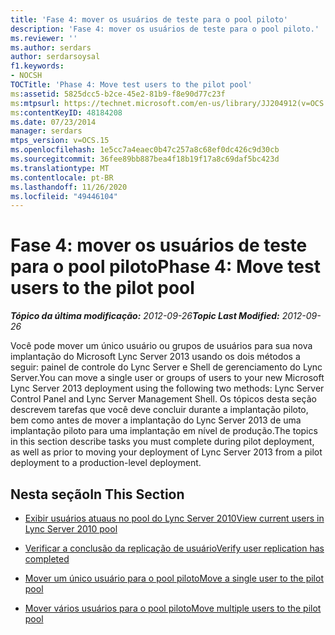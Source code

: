 ```yaml
---
title: 'Fase 4: mover os usuários de teste para o pool piloto'
description: 'Fase 4: mover os usuários de teste para o pool piloto.'
ms.reviewer: ''
ms.author: serdars
author: serdarsoysal
f1.keywords:
- NOCSH
TOCTitle: 'Phase 4: Move test users to the pilot pool'
ms:assetid: 5825dcc5-b2ce-45e2-81b9-f8e90d77c23f
ms:mtpsurl: https://technet.microsoft.com/en-us/library/JJ204912(v=OCS.15)
ms:contentKeyID: 48184208
ms.date: 07/23/2014
manager: serdars
mtps_version: v=OCS.15
ms.openlocfilehash: 1e5cc7a4eaec0b47c257a8c68ef0dc426c9d30cb
ms.sourcegitcommit: 36fee89bb887bea4f18b19f17a8c69daf5bc423d
ms.translationtype: MT
ms.contentlocale: pt-BR
ms.lasthandoff: 11/26/2020
ms.locfileid: "49446104"
---
```

# <a name="phase-4-move-test-users-to-the-pilot-pool"></a><span data-ttu-id="04243-103">Fase 4: mover os usuários de teste para o pool piloto</span><span class="sxs-lookup"><span data-stu-id="04243-103">Phase 4: Move test users to the pilot pool</span></span>

<div data-xmlns="http://www.w3.org/1999/xhtml">

<div class="topic" data-xmlns="http://www.w3.org/1999/xhtml" data-msxsl="urn:schemas-microsoft-com:xslt" data-cs="https://msdn.microsoft.com/">

<div data-asp="https://msdn2.microsoft.com/asp">



</div>

<div id="mainSection">

<div id="mainBody"><span data-ttu-id="04243-104">

<span> </span></span><span class="sxs-lookup"><span data-stu-id="04243-104">

<span> </span></span></span>

<span data-ttu-id="04243-105">_**Tópico da última modificação:** 2012-09-26_</span><span class="sxs-lookup"><span data-stu-id="04243-105">_**Topic Last Modified:** 2012-09-26_</span></span>

<span data-ttu-id="04243-106">Você pode mover um único usuário ou grupos de usuários para sua nova implantação do Microsoft Lync Server 2013 usando os dois métodos a seguir: painel de controle do Lync Server e Shell de gerenciamento do Lync Server.</span><span class="sxs-lookup"><span data-stu-id="04243-106">You can move a single user or groups of users to your new Microsoft Lync Server 2013 deployment using the following two methods: Lync Server Control Panel and Lync Server Management Shell.</span></span> <span data-ttu-id="04243-107">Os tópicos desta seção descrevem tarefas que você deve concluir durante a implantação piloto, bem como antes de mover a implantação do Lync Server 2013 de uma implantação piloto para uma implantação em nível de produção.</span><span class="sxs-lookup"><span data-stu-id="04243-107">The topics in this section describe tasks you must complete during pilot deployment, as well as prior to moving your deployment of Lync Server 2013 from a pilot deployment to a production-level deployment.</span></span>

<div>

## <a name="in-this-section"></a><span data-ttu-id="04243-108">Nesta seção</span><span class="sxs-lookup"><span data-stu-id="04243-108">In This Section</span></span>

  - [<span data-ttu-id="04243-109">Exibir usuários atuaus no pool do Lync Server 2010</span><span class="sxs-lookup"><span data-stu-id="04243-109">View current users in Lync Server 2010 pool</span></span>](view-current-users-in-lync-server-2010-pool.md)

  - [<span data-ttu-id="04243-110">Verificar a conclusão da replicação de usuário</span><span class="sxs-lookup"><span data-stu-id="04243-110">Verify user replication has completed</span></span>](verify-user-replication-has-completed.md)

  - [<span data-ttu-id="04243-111">Mover um único usuário para o pool piloto</span><span class="sxs-lookup"><span data-stu-id="04243-111">Move a single user to the pilot pool</span></span>](move-a-single-user-to-the-pilot-pool.md)

  - [<span data-ttu-id="04243-112">Mover vários usuários para o pool piloto</span><span class="sxs-lookup"><span data-stu-id="04243-112">Move multiple users to the pilot pool</span></span>](move-multiple-users-to-the-pilot-pool.md)

<span data-ttu-id="04243-113"></div>

</div>

<span> </span>

</div>

</div>

</span><span class="sxs-lookup"><span data-stu-id="04243-113"></div>

</div>

<span> </span>

</div>

</div>

</span></span></div>

